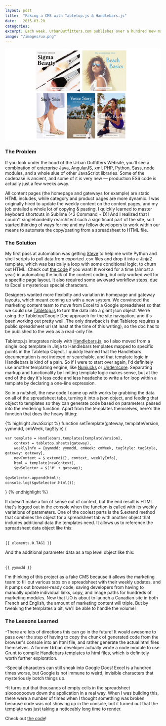 ```yaml
---
layout: post
title:  "Faking a CMS with Tabletop.js & Handlebars.js"
date:   2015-03-20
categories:
excerpt: Each week, UrbanOutfitters.com publishes over a hundred new marketing messages across its homepage and gateway pages. And believe it or not, there's no front-end CMS for it! For years, all of the site's marketing content &mdash; copy, links, images &mdash; has been hardcoded by hand in HTML files. So here's the story of how I came up with a makeshift CMS!
image: "/images/uo.png"
---
```


<img src="/images/uo.png">

### The Problem ###

If you look under the hood of the Urban Outfitters Website, you'll see a combination of enterprise Java, AngularJS, xml, PHP, Python, Sass, node modules, and a whole slue of other JavaScript libraries. Some of the codebase is ancient, and some of it is very new &mdash; production ES6 code is actually just a few weeks away.

All content pages (the homepage and gateways for example) are static HTML includes, while category and product pages are more dynamic. I was originally hired to update the weekly content on the content pages, and my job entailed a whole lot of copying & pasting. I quickly learned to master keyboard shortcuts in Sublime (<3 Command + D)! And I realized that I coudn't singlehandedly rearchitect such a significant part of the site, so I started thinking of ways for me and my fellow developers to work within our means to automate the copy/pasting from a spreadsheet to HTML file. 

### The Solution ###

My first pass at automation was getting [Steve](http://www.twitter.com/stevetlamb) to help me write Python and shell scripts to pull data from exported .csv files and drop it into a Jinja2 template, which was basically a loop with some conditional logic, to churn out HTML. Check out [the code](https://github.com/ahoef/uo-marketing) if you want! It worked for a time (almost a year) in automating the bulk of the content coding, but only worked well for a specific page layout. It also required some awkward workflow steps, due to Excel's mysterious special characters.

Designers wanted more flexibilty and variation in homepage and gateway layouts, which meant coming up with a new system. We convinced the marketing content team to move from Excel to a Google spreadsheet so that we could use [Tabletop.js](https://github.com/jsoma/tabletop) to turn the data into a giant json object. We're using the Tabletop/Google Doc approach for the site navigation, and it's been working out pretty well. The only drawback is that Tabletop requires a public spreadsheet url (at least at the time of this writing), so the doc has to be published to the web as a read-only file.

Tabletop.js integrates nicely with [Handlebars.js](http://handlebarsjs.com/), so I also moved from a single loop template in Jinja to Handlebars templates mapped to specific points in the Tabletop Object. I quickly learned that the Handlebars documentation is not indexed or searchable, and that template logic in Handlebars is kind of a pain. So if I were to start over again, I'd definitely use another templating engine, like [Nunjucks](https://mozilla.github.io/nunjucks/) or [Underscore](http://underscorejs.org/). Separating markup and functionality by limiting template logic makes sense, but at the end of the day it's less code and less headache to write a for loop within a template by declaring a one-line expression.

So in a nutshell, the new code I came up with works by grabbing the data on all of the spreadsheet tabs, turning it into a json object, and feeding that object to templates so they can generate code based on parameters passed into the rendering function. Apart from the templates themselves, here's the function that does the heavy lifting:

{% highlight JavaScript %}
function setTemplate(gateway, templateVersion, yymmdd, cmWeek, tagStyle) {

	var template = Handlebars.templates[templateVersion],
		context = tabletop.sheets(gateway),
		weeklyInfo = {yymmdd: yymmdd, cmWeek: cmWeek, tagStyle: tagStyle, gateway: gateway},
		newContext = $.extend({}, context, weeklyInfo),
		html = template(newContext),
		$gwSelector = $('#' + gateway);

	$gwSelector.append(html);
	console.log($gwSelector.html());

}
{% endhighlight %}

It doesn't make a ton of sense out of context, but the end result is HTML that's logged out in the console when the function is called with its weekly variations of parameters. One of the coolest parts is the $.extend method that combines the object for a spreadsheet tab with another object that includes additional data the templates need. It allows us to reference the spreadsheet data object like this:

<code class="single-line">
&#123;&#123; elements.0.TAG1 &#125;&#125;
</code>

And the additional parameter data as a top level object like this:  

<code class="single-line">
&#123;&#123; yymmdd &#125;&#125;
</code> 


I'm thinking of this project as a fake CMS because it allows the marketing team to fill out various tabs on a spreadsheet with their weekly updates, and it pumps out browser-ready code, saving developers from having to manually update individual links, copy, and image paths for hundreds of marketing modules. Now that UO is about to launch a Canadian site in both French and English, the amount of marketing content will triple. But by tweaking the templates a bit, we'll be able to handle the volume!   

### The Lessons Learned ###

-There are lots of directions this can go in the future! It would awesome to pass over the step of having to copy the chunk of generated code from the browser's console into an html file, and rather generate the actual html files themselves. A former Urban developer actually wrote a node module to use Grunt to compile Handlebars templates to html files, which is definitely worth further exploration.

-Special characters can still sneak into Google Docs! Excel is a hundred times worse, but Google is not immune to weird, invisible characters that mysteriously botch things up. 

-It turns out that thousands of empty cells in the spreadsheet sloooooooows down the application in a real way. When I was building this, there were a number of times when I thought something was broken because code was not showing up in the console, but it turned out that the template was just taking a noticeably long time to render.

Check out [the code](https://github.com/ahoef/handlebars-tabletop-demo)!



